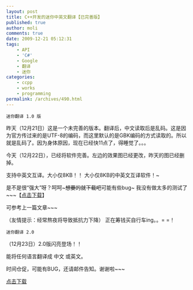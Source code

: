 ```yaml
---
layout: post
title: C++开发的迷你中英文翻译【已完善版】
published: true
author: moli
comments: true
date: 2009-12-21 05:12:31
tags:
    - API
    - 'C#'
    - Google
    - 翻译
    - 迷你
categories:
    - ccpp
    - works
    - programming
permalink: /archives/490.html
---
```


  
  
  
    迷你翻译 1.0 版
  


昨天（12月21日）这是一个未完善的版本。翻译后，中文读取后是乱码。这是因为官方传过来的是UTF-8的编码，而这里默认的是GBK编码的方式读取的。所以就是乱码了。因为身体原因，现在已经快11点了，得睡觉了。。。

今天（12月22日），已经将软件完善。左边的效果图已经更改，昨天的图已经删掉。

支持中英文互译。大小仅8KB！！ 大小仅8KB的中英文互译软件！~ 

是不是很“强大”呀？呵呵~~~想要的就下载吧~~可能有些bug~ 我没有做太多的测试了~~~【[点击下载][1]】

可参考上一篇文章~~~

（友情提示：经常熬夜将导致抵抗力下降） 正在筹钱买自行车ing。。= =！


  
  
  
    迷你翻译 2.0
  


（12月23日）2.0版闪亮登场！！

能将任何语言翻译成 中文 或英文。

时间仓促，可能有BUG，还请邮件告知。谢谢啦~~~

[点击下载][1]

 [1]: http://molisoft.googlecode.com/files/MiniTranslate.7z